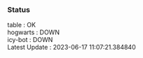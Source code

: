 ### Status


table : OK  
hogwarts : DOWN  
icy-bot : DOWN  
Latest Update : 2023-06-17 11:07:21.384840
